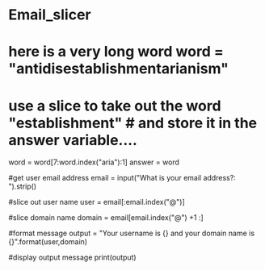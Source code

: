 # Email_slicer
# here is a very long word  word = "antidisestablishmentarianism"  
# use a slice to take out the word "establishment" # and store it in the answer variable.... 
word = word[7:word.index("aria"):1] 
answer = word



#get user email address
email = input("What is your email address?: ").strip()

#slice out user name
user = email[:email.index("@")]

#slice domain name
domain = email[email.index("@") +1 :]

#format message
output = "Your username is {} and your domain name is {}".format(user,domain)


#display output message
print(output)




